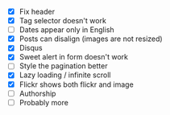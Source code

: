 - [x] Fix header
- [x] Tag selector doesn't work
- [ ] Dates appear only in English
- [x] Posts can disalign (images are not resized)
- [x] Disqus
- [x] Sweet alert in form doesn't work
- [ ] Style the pagination better
- [x] Lazy loading / infinite scroll
- [x] Flickr shows both flickr and image
- [ ] Authorship
- [ ] Probably more
